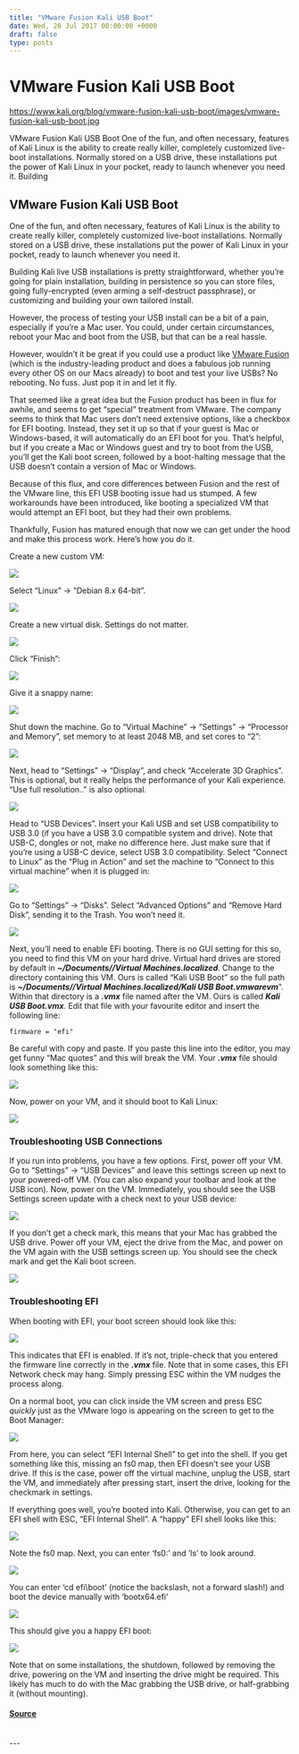 ```yaml
---
title: "VMware Fusion Kali USB Boot"
date: Wed, 26 Jul 2017 00:00:00 +0000
draft: false
type: posts
---
```

# VMware Fusion Kali USB Boot

https://www.kali.org/blog/vmware-fusion-kali-usb-boot/images/vmware-fusion-kali-usb-boot.jpg



VMware Fusion Kali USB Boot One of the fun, and often necessary, features of Kali Linux is the ability to create really killer, completely customized live-boot installations. Normally stored on a USB drive, these installations put the power of Kali Linux in your pocket, ready to launch whenever you need it. Building

VMware Fusion Kali USB Boot
---------------------------

One of the fun, and often necessary, features of Kali Linux is the ability to create really killer, completely customized live-boot installations. Normally stored on a USB drive, these installations put the power of Kali Linux in your pocket, ready to launch whenever you need it.

Building Kali live USB installations is pretty straightforward, whether you’re going for plain installation, building in persistence so you can store files, going fully-encrypted (even arming a self-destruct passphrase), or customizing and building your own tailored install.

However, the process of testing your USB install can be a bit of a pain, especially if you’re a Mac user. You could, under certain circumstances, reboot your Mac and boot from the USB, but that can be a real hassle.

However, wouldn’t it be great if you could use a product like [VMware Fusion](https://www.vmware.com/ca/products/fusion.html) (which is the industry-leading product and does a fabulous job running every other OS on our Macs already) to boot and test your live USBs? No rebooting. No fuss. Just pop it in and let it fly.

That seemed like a great idea but the Fusion product has been in flux for awhile, and seems to get “special” treatment from VMware. The company seems to think that Mac users don’t need extensive options, like a checkbox for EFI booting. Instead, they set it up so that if your guest is Mac or Windows-based, it will automatically do an EFI boot for you. That’s helpful, but if you create a Mac or Windows guest and try to boot from the USB, you’ll get the Kali boot screen, followed by a boot-halting message that the USB doesn’t contain a version of Mac or Windows.

Because of this flux, and core differences between Fusion and the rest of the VMware line, this EFI USB booting issue had us stumped. A few workarounds have been introduced, like booting a specialized VM that would attempt an EFI boot, but they had their own problems.

Thankfully, Fusion has matured enough that now we can get under the hood and make this process work. Here’s how you do it.

Create a new custom VM:

[![](https://www.kali.org/blog/vmware-fusion-kali-usb-boot/images/image1.png)](https://www.kali.org/blog/vmware-fusion-kali-usb-boot/images/image1.png)

Select “Linux” -> “Debian 8.x 64-bit”.

[![](https://www.kali.org/blog/vmware-fusion-kali-usb-boot/images/image2.png)](https://www.kali.org/blog/vmware-fusion-kali-usb-boot/images/image2.png)

Create a new virtual disk. Settings do not matter.

[![](https://www.kali.org/blog/vmware-fusion-kali-usb-boot/images/image3.png)](https://www.kali.org/blog/vmware-fusion-kali-usb-boot/images/image3.png)

Click “Finish”:

[![](https://www.kali.org/blog/vmware-fusion-kali-usb-boot/images/image4.png)](https://www.kali.org/blog/vmware-fusion-kali-usb-boot/images/image4.png)

Give it a snappy name:

[![](https://www.kali.org/blog/vmware-fusion-kali-usb-boot/images/image5.png)](https://www.kali.org/blog/vmware-fusion-kali-usb-boot/images/image5.png)

Shut down the machine. Go to “Virtual Machine” -> “Settings” -> “Processor and Memory”, set memory to at least 2048 MB, and set cores to “2”:

[![](https://www.kali.org/blog/vmware-fusion-kali-usb-boot/images/image6.png)](https://www.kali.org/blog/vmware-fusion-kali-usb-boot/images/image6.png)

Next, head to “Settings” -> “Display”, and check “Accelerate 3D Graphics”. This is optional, but it really helps the performance of your Kali experience. “Use full resolution..” is also optional.

[![](https://www.kali.org/blog/vmware-fusion-kali-usb-boot/images/image7.png)](https://www.kali.org/blog/vmware-fusion-kali-usb-boot/images/image7.png)

Head to “USB Devices”. Insert your Kali USB and set USB compatibility to USB 3.0 (if you have a USB 3.0 compatible system and drive). Note that USB-C, dongles or not, make no difference here. Just make sure that if you’re using a USB-C device, select USB 3.0 compatibility. Select “Connect to Linux” as the “Plug in Action” and set the machine to “Connect to this virtual machine” when it is plugged in:

[![](https://www.kali.org/blog/vmware-fusion-kali-usb-boot/images/image8.png)](https://www.kali.org/blog/vmware-fusion-kali-usb-boot/images/image8.png)

Go to “Settings” -> “Disks”. Select “Advanced Options” and “Remove Hard Disk”, sending it to the Trash. You won’t need it.

[![](https://www.kali.org/blog/vmware-fusion-kali-usb-boot/images/image9.png)](https://www.kali.org/blog/vmware-fusion-kali-usb-boot/images/image9.png)

Next, you’ll need to enable EFi booting. There is no GUI setting for this so, you need to find this VM on your hard drive. Virtual hard drives are stored by default in **_~/Documents//Virtual Machines.localized_**. Change to the directory containing this VM. Ours is called “Kali USB Boot” so the full path is **_~/Documents//Virtual Machines.localized/Kali USB Boot.vmwarevm_**". Within that directory is a **_.vmx_** file named after the VM. Ours is called **_Kali USB Boot.vmx_**. Edit that file with your favourite editor and insert the following line:

`firmware = "efi"`

Be careful with copy and paste. If you paste this line into the editor, you may get funny “Mac quotes” and this will break the VM. Your **_.vmx_** file should look something like this:

[![](https://www.kali.org/blog/vmware-fusion-kali-usb-boot/images/image10.png)](https://www.kali.org/blog/vmware-fusion-kali-usb-boot/images/image10.png)

Now, power on your VM, and it should boot to Kali Linux:

[![](https://www.kali.org/blog/vmware-fusion-kali-usb-boot/images/image11.png)](https://www.kali.org/blog/vmware-fusion-kali-usb-boot/images/image11.png)

### Troubleshooting USB Connections

If you run into problems, you have a few options. First, power off your VM. Go to “Settings” -> “USB Devices” and leave this settings screen up next to your powered-off VM. (You can also expand your toolbar and look at the USB icon). Now, power on the VM. Immediately, you should see the USB Settings screen update with a check next to your USB device:

[![](https://www.kali.org/blog/vmware-fusion-kali-usb-boot/images/image12.png)](https://www.kali.org/blog/vmware-fusion-kali-usb-boot/images/image12.png)

If you don’t get a check mark, this means that your Mac has grabbed the USB drive. Power off your VM, eject the drive from the Mac, and power on the VM again with the USB settings screen up. You should see the check mark and get the Kali boot screen.

[![](https://www.kali.org/blog/vmware-fusion-kali-usb-boot/images/image13.png)](https://www.kali.org/blog/vmware-fusion-kali-usb-boot/images/image13.png)

### Troubleshooting EFI

When booting with EFI, your boot screen should look like this:

[![](https://www.kali.org/blog/vmware-fusion-kali-usb-boot/images/image14.png)](https://www.kali.org/blog/vmware-fusion-kali-usb-boot/images/image14.png)

This indicates that EFI is enabled. If it’s not, triple-check that you entered the firmware line correctly in the **_.vmx_** file. Note that in some cases, this EFI Network check may hang. Simply pressing ESC within the VM nudges the process along.

On a normal boot, you can click inside the VM screen and press ESC _quickly_ just as the VMware logo is appearing on the screen to get to the Boot Manager:

[![](https://www.kali.org/blog/vmware-fusion-kali-usb-boot/images/image15.png)](https://www.kali.org/blog/vmware-fusion-kali-usb-boot/images/image15.png)

From here, you can select “EFI Internal Shell” to get into the shell. If you get something like this, missing an fs0 map, then EFI doesn’t see your USB drive. If this is the case, power off the virtual machine, unplug the USB, start the VM, and immediately after pressing start, insert the drive, looking for the checkmark in settings.

If everything goes well, you’re booted into Kali. Otherwise, you can get to an EFI shell with ESC, “EFI Internal Shell”. A “happy” EFI shell looks like this:

[![](https://www.kali.org/blog/vmware-fusion-kali-usb-boot/images/image16.png)](https://www.kali.org/blog/vmware-fusion-kali-usb-boot/images/image16.png)

Note the fs0 map. Next, you can enter ‘fs0:’ and ’ls’ to look around.

[![](https://www.kali.org/blog/vmware-fusion-kali-usb-boot/images/image17.png)](https://www.kali.org/blog/vmware-fusion-kali-usb-boot/images/image17.png)

You can enter ‘cd efi\\boot’ (notice the backslash, not a forward slash!) and boot the device manually with ‘bootx64.efi’

[![](https://www.kali.org/blog/vmware-fusion-kali-usb-boot/images/image18.png)](https://www.kali.org/blog/vmware-fusion-kali-usb-boot/images/image18.png)

This should give you a happy EFI boot:

[![](https://www.kali.org/blog/vmware-fusion-kali-usb-boot/images/image19.png)](https://www.kali.org/blog/vmware-fusion-kali-usb-boot/images/image19.png)

Note that on some installations, the shutdown, followed by removing the drive, powering on the VM and inserting the drive might be required. This likely has much to do with the Mac grabbing the USB drive, or half-grabbing it (without mounting).

#### [Source](https://www.kali.org/blog/vmware-fusion-kali-usb-boot/)

<br/>
---
